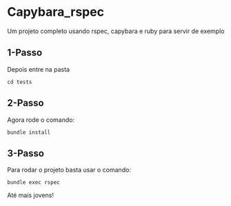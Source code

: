 # Capybara_rspec
Um projeto completo usando rspec, capybara e ruby para servir de exemplo


## 1-Passo
Depois entre na pasta

```
cd tests
```

## 2-Passo
Agora rode o comando:

```
bundle install
```

## 3-Passo
Para rodar o projeto basta usar o comando:

```
bundle exec rspec
```

Até mais jovens!
